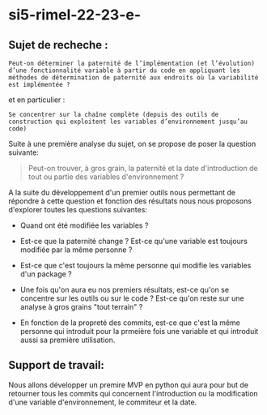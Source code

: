 
# si5-rimel-22-23-e-

## Sujet de recheche :

```
Peut-on déterminer la paternité de l’implémentation (et l’évolution) d’une fonctionnalité variable à partir du code en appliquant les méthodes de détermination de paternité aux endroits où la variabilité est implémentée ?
```

et en particulier :

```
Se concentrer sur la chaîne complète (depuis des outils de construction qui exploitent les variables d’environnement jusqu’au code)
```

Suite à une première analyse du sujet, on se propose de poser la question suivante:

> Peut-on trouver, à gros grain, la paternité et la date d'introduction de tout ou partie des variables d'environnement ?

A la suite du développement d'un premier outils nous permettant de répondre à cette question et fonction des résultats nous nous proposons d'explorer toutes les questions suivantes:

- Quand ont été modifiée les variables ?
- Est-ce que la paternité change ? Est-ce qu'une variable est toujours modifiée par la même personne ?
- Est-ce que c'est toujours la même personne qui modifie les variables d'un package ?

- Une fois qu'on aura eu nos premiers résultats, est-ce qu'on se concentre sur les outils ou sur le code ? Est-ce qu'on reste sur une analyse à gros grains "tout terrain" ?

- En fonction de la propreté des commits, est-ce que c'est la même personne qui introduit pour la prmeière fois une variable et qui introduit aussi sa première utilisation.

## Support de travail:

Nous allons développer un premire MVP en python qui aura pour but de retourner tous les commits qui concernent l'introduction ou la modification d'une variable d'environnement, le commiteur et la date.

